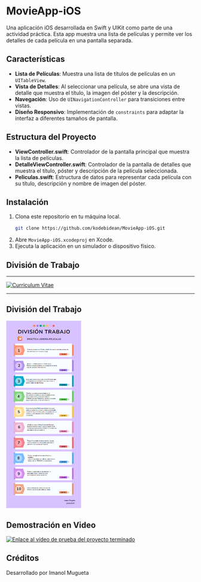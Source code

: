 # MovieApp-iOS

Una aplicación iOS desarrollada en Swift y UIKit como parte de una 
actividad práctica. Esta app muestra una lista de películas y permite ver 
los detalles de cada película en una pantalla separada.

## Características

- **Lista de Películas**: Muestra una lista de títulos de películas en un 
`UITableView`.
- **Vista de Detalles**: Al seleccionar una película, se abre una vista de 
detalle que muestra el título, la imagen del póster y la descripción.
- **Navegación**: Uso de `UINavigationController` para transiciones entre 
vistas.
- **Diseño Responsivo**: Implementación de `constraints` 
para adaptar la interfaz a diferentes tamaños de pantalla.

## Estructura del Proyecto

- **ViewController.swift**: Controlador de la pantalla principal que 
muestra la lista de películas.
- **DetalleViewController.swift**: Controlador de la pantalla de detalles 
que muestra el título, póster y descripción de la película seleccionada.
- **Peliculas.swift**: Estructura de datos para representar cada película 
con su título, descripción y nombre de imagen del póster.

## Instalación

1. Clona este repositorio en tu máquina local.
    ```bash
    git clone https://github.com/kodebidean/MovieApp-iOS.git
    ```
2. Abre `MovieApp-iOS.xcodeproj` en Xcode.
3. Ejecuta la aplicación en un simulador o dispositivo físico.

## División de Trabajo
<hr>
<a href="ImanolMuguetaUnsain_CV.pdf" target="_blank">
    <img src="img_cv.png" alt="Curriculum Vitae" width="200" />
</a>
<hr>

## División del Trabajo
<a href="DivisionTrabajo_iOS.pdf" target="_blank">
    <img src="divtrabajoimg.png" alt="Documento con la división de tareas para la realización del proyecto" width="200" />
</a>

## Demostración en Video

<a href="https://vimeo.com/1029713810?share=copy#t=0" target="_blank">
    <img src="" alt="Enlace al vídeo de prueba del proyecto terminado" width="200" />
</a>

## Créditos

Desarrollado por Imanol Mugueta
